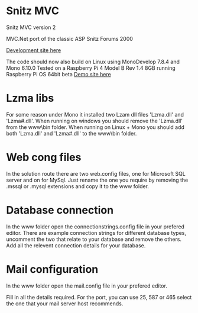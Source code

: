 # Snitz MVC
 Snitz MVC version 2

 MVC.Net port of the classic ASP Snitz Forums 2000

 [Development site here](https://www.reddick.co.uk/mvc)

 The code should now also build on Linux using MonoDevelop 7.8.4 and Mono 6.10.0
 Tested on a Raspberry Pi 4 Model B Rev 1.4 8GB running Raspberry Pi OS 64bit beta
 [Demo site here](https://mono.themediawizards.co.uk)

 # Lzma libs

For some reason under Mono it installed two Lzam dll files 'Lzma.dll' and 'Lzma#.dll'.
When running on windows you should remove the 'Lzma.dll' from the www\bin folder. 
When running on Linux + Mono you should add both 'Lzma.dll' and 'Lzma#.dll' to the www\bin folder.

# Web cong files

In the solution route there are two web.config files, one for Microsoft SQL server and on for MySql. 
Just rename the one you require by removing the .mssql or .mysql extensions and copy it to the www folder.

# Database connection

In the www folder open the connectionstrings.config file in your prefered editor.
There are example connection strings for different database types, uncomment the two that relate to your database and remove the others. Add all the
relevent connection details for your database.

# Mail configuration

In the www folder open the mail.config file in your prefered editor.

Fill in all the details required.
For the port, you can use 25, 587 or 465 select the one that your mail server host recommends.
